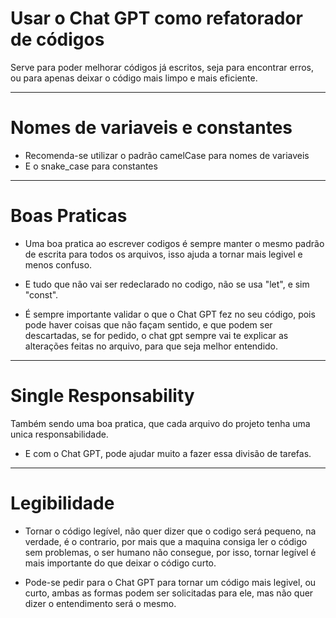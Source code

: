 # Usar o Chat GPT como refatorador de códigos

Serve para poder melhorar códigos já escritos, seja para encontrar erros, ou para apenas deixar o código mais limpo e mais eficiente.

---------------------------------------------------------------------------------------------------------
# Nomes de variaveis e constantes

* Recomenda-se utilizar o padrão camelCase para nomes de variaveis
* E o snake_case para constantes

---------------------------------------------------------------------------------------------------------
# Boas Praticas

* Uma boa pratica ao escrever codigos é sempre manter o mesmo padrão de escrita para todos os arquivos, isso ajuda a tornar mais legivel e menos confuso.

* E tudo que não vai ser redeclarado no codigo, não se usa "let", e sim "const".

* É sempre importante validar o que o Chat GPT fez no seu código, pois pode haver coisas que não façam sentido, e que podem ser descartadas, se for pedido, o chat gpt sempre vai te explicar as alterações feitas no arquivo, para que seja melhor entendido.

---------------------------------------------------------------------------------------------------------
# Single Responsability

Também sendo uma boa pratica, que cada arquivo do projeto tenha uma unica responsabilidade.

* E com o Chat GPT, pode ajudar muito a fazer essa divisão de tarefas.

---------------------------------------------------------------------------------------------------------
# Legibilidade

* Tornar o código legível, não quer dizer que o codigo será pequeno, na verdade, é o contrario, por mais que a maquina consiga ler o código sem problemas, o ser humano não consegue, por isso, tornar legível é mais importante do que deixar o código curto.

* Pode-se pedir para o Chat GPT para tornar um código mais legivel, ou curto, ambas as formas podem ser solicitadas para ele, mas não quer dizer o entendimento será o mesmo.